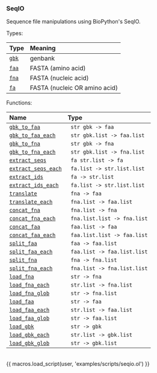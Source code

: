 ### SeqIO

Sequence file manipulations using BioPython's SeqIO.

Types:

| Type      | Meaning |
| :-------- | :------ |
| <a href="javascript:;" onclick="help_and_scripts('gbk')">`gbk`</a> | genbank |
| <a href="javascript:;" onclick="help_and_scripts('faa')">`faa`</a> | FASTA (amino acid) |
| <a href="javascript:;" onclick="help_and_scripts('fna')">`fna`</a> | FASTA (nucleic acid) |
| <a href="javascript:;" onclick="help_and_scripts('fa')">`fa`</a> | FASTA (nucleic OR amino acid) |

Functions:

| Name | Type |
| :--- | :--- |
| <a href="javascript:;" onclick="help_and_scripts('gbk_to_faa')">`gbk_to_faa`</a> | ` str gbk -> faa` |
| <a href="javascript:;" onclick="help_and_scripts('gbk_to_faa_each')">`gbk_to_faa_each`</a> | ` str gbk.list -> faa.list` |
| <a href="javascript:;" onclick="help_and_scripts('gbk_to_fna')">`gbk_to_fna`</a> | ` str gbk -> fna` |
| <a href="javascript:;" onclick="help_and_scripts('gbk_to_fna_each')">`gbk_to_fna_each`</a> | ` str gbk.list -> fna.list` |
| <a href="javascript:;" onclick="help_and_scripts('extract_seqs')">`extract_seqs`</a> | ` fa str.list -> fa` |
| <a href="javascript:;" onclick="help_and_scripts('extract_seqs_each')">`extract_seqs_each`</a> | ` fa.list -> str.list.list` |
| <a href="javascript:;" onclick="help_and_scripts('extract_ids')">`extract_ids`</a> | ` fa -> str.list` |
| <a href="javascript:;" onclick="help_and_scripts('extract_ids_each')">`extract_ids_each`</a> | ` fa.list -> str.list.list` |
| <a href="javascript:;" onclick="help_and_scripts('translate')">`translate`</a> | ` fna -> faa` |
| <a href="javascript:;" onclick="help_and_scripts('translate_each')">`translate_each`</a> | ` fna.list -> faa.list` |
| <a href="javascript:;" onclick="help_and_scripts('concat_fna')">`concat_fna`</a> | ` fna.list -> fna` |
| <a href="javascript:;" onclick="help_and_scripts('concat_fna_each')">`concat_fna_each`</a> | ` fna.list.list -> fna.list` |
| <a href="javascript:;" onclick="help_and_scripts('concat_faa')">`concat_faa`</a> | ` faa.list -> faa` |
| <a href="javascript:;" onclick="help_and_scripts('concat_faa_each')">`concat_faa_each`</a> | ` faa.list.list -> faa.list` |
| <a href="javascript:;" onclick="help_and_scripts('split_faa')">`split_faa`</a> | ` faa -> faa.list` |
| <a href="javascript:;" onclick="help_and_scripts('split_faa_each')">`split_faa_each`</a> | ` faa.list -> faa.list.list` |
| <a href="javascript:;" onclick="help_and_scripts('split_fna')">`split_fna`</a> | ` fna -> fna.list` |
| <a href="javascript:;" onclick="help_and_scripts('split_fna_each')">`split_fna_each`</a> | ` fna.list -> fna.list.list` |
| <a href="javascript:;" onclick="help_and_scripts('load_fna')">`load_fna`</a> | ` str -> fna` |
| <a href="javascript:;" onclick="help_and_scripts('load_fna_each')">`load_fna_each`</a> | ` str.list -> fna.list` |
| <a href="javascript:;" onclick="help_and_scripts('load_fna_glob')">`load_fna_glob`</a> | ` str -> fna.list` |
| <a href="javascript:;" onclick="help_and_scripts('load_faa')">`load_faa`</a> | ` str -> faa` |
| <a href="javascript:;" onclick="help_and_scripts('load_faa_each')">`load_faa_each`</a> | ` str.list -> faa.list` |
| <a href="javascript:;" onclick="help_and_scripts('load_faa_glob')">`load_faa_glob`</a> | ` str -> faa.list` |
| <a href="javascript:;" onclick="help_and_scripts('load_gbk')">`load_gbk`</a> | ` str -> gbk` |
| <a href="javascript:;" onclick="help_and_scripts('load_gbk_each')">`load_gbk_each`</a> | ` str.list -> gbk.list` |
| <a href="javascript:;" onclick="help_and_scripts('load_gbk_glob')">`load_gbk_glob`</a> | ` str -> gbk.list` |

<br/>
{{ macros.load_script(user, 'examples/scripts/seqio.ol') }}
